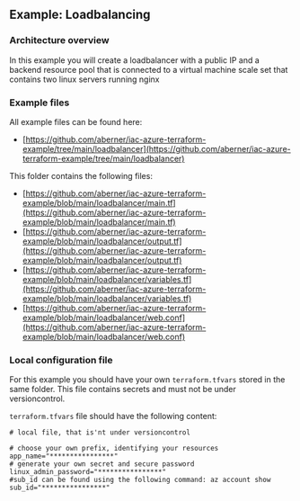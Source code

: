 ## Example: Loadbalancing

### Architecture overview

In this example you will create a loadbalancer with a public IP and a backend resource pool that is connected to a virtual machine scale set that contains two linux servers running nginx

### Example files

All example files can be found here:
- [https://github.com/aberner/iac-azure-terraform-example/tree/main/loadbalancer](https://github.com/aberner/iac-azure-terraform-example/tree/main/loadbalancer)

This folder contains the following files:
- [https://github.com/aberner/iac-azure-terraform-example/blob/main/loadbalancer/main.tf](https://github.com/aberner/iac-azure-terraform-example/blob/main/loadbalancer/main.tf)
- [https://github.com/aberner/iac-azure-terraform-example/blob/main/loadbalancer/output.tf](https://github.com/aberner/iac-azure-terraform-example/blob/main/loadbalancer/output.tf)
- [https://github.com/aberner/iac-azure-terraform-example/blob/main/loadbalancer/variables.tf](https://github.com/aberner/iac-azure-terraform-example/blob/main/loadbalancer/variables.tf)
- [https://github.com/aberner/iac-azure-terraform-example/blob/main/loadbalancer/web.conf](https://github.com/aberner/iac-azure-terraform-example/blob/main/loadbalancer/web.conf)



### Local configuration file
For this example you should have your own ```terraform.tfvars``` stored in the same folder.
This file contains secrets and must not be under versioncontrol.

```terraform.tfvars``` file should have the following content:

```
# local file, that is'nt under versioncontrol

# choose your own prefix, identifying your resources
app_name="****************"
# generate your own secret and secure password
linux_admin_password="****************"
#sub_id can be found using the following command: az account show
sub_id="****************"
```